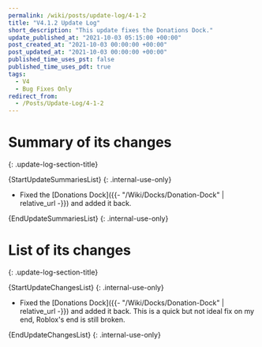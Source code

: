 ```yaml
---
permalink: /wiki/posts/update-log/4-1-2
title: "V4.1.2 Update Log"
short_description: "This update fixes the Donations Dock."
update_published_at: "2021-10-03 05:15:00 +00:00"
post_created_at: "2021-10-03 00:00:00 +00:00"
post_updated_at: "2021-10-03 00:00:00 +00:00"
published_time_uses_pst: false
published_time_uses_pdt: true
tags:
  - V4
  - Bug Fixes Only
redirect_from:
  - /Posts/Update-Log/4-1-2
---
```


# Summary of its changes
{: .update-log-section-title}

{StartUpdateSummariesList}
{: .internal-use-only}

* Fixed the [Donations Dock]({{- "/Wiki/Docks/Donation-Dock" | relative_url -}}) and added it back.

{EndUpdateSummariesList}
{: .internal-use-only}

# List of its changes
{: .update-log-section-title}

{StartUpdateChangesList}
{: .internal-use-only}

* Fixed the [Donations Dock]({{- "/Wiki/Docks/Donation-Dock" | relative_url -}}) and added it back. This is a quick but not ideal fix on my end, Roblox's end is still broken.

{EndUpdateChangesList}
{: .internal-use-only}